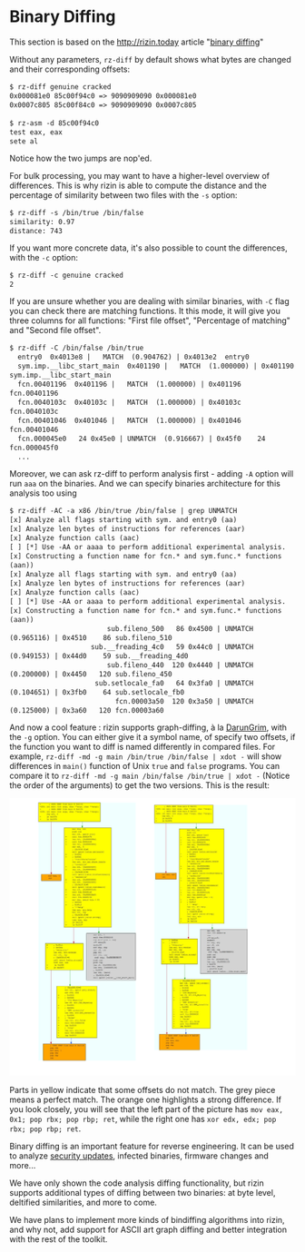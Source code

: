 # Binary Diffing

This section is based on the http://rizin.today article "[binary diffing](https://rizinorg.github.io/blog/posts/binary-diffing/)"

Without any parameters, `rz-diff` by default shows what bytes are changed and their corresponding offsets:
```
$ rz-diff genuine cracked
0x000081e0 85c00f94c0 => 9090909090 0x000081e0
0x0007c805 85c00f84c0 => 9090909090 0x0007c805

$ rz-asm -d 85c00f94c0
test eax, eax
sete al
```
Notice how the two jumps are nop'ed.

For bulk processing, you may want to have a higher-level overview of differences. This is why rizin is able to compute the distance and the percentage of similarity between two files with the `-s` option:
```
$ rz-diff -s /bin/true /bin/false
similarity: 0.97
distance: 743
```

If you want more concrete data, it's also possible to count the differences, with the `-c` option:
```
$ rz-diff -c genuine cracked
2
```

If you are unsure whether you are dealing with similar binaries, with `-C` flag you can check there are matching functions. It this mode, it will give you three columns for all functions: "First file offset", "Percentage of matching" and "Second file offset".

```
$ rz-diff -C /bin/false /bin/true
  entry0  0x4013e8 |   MATCH  (0.904762) | 0x4013e2  entry0
  sym.imp.__libc_start_main  0x401190 |   MATCH  (1.000000) | 0x401190  sym.imp.__libc_start_main
  fcn.00401196  0x401196 |   MATCH  (1.000000) | 0x401196  fcn.00401196
  fcn.0040103c  0x40103c |   MATCH  (1.000000) | 0x40103c  fcn.0040103c
  fcn.00401046  0x401046 |   MATCH  (1.000000) | 0x401046  fcn.00401046
  fcn.000045e0   24 0x45e0 | UNMATCH  (0.916667) | 0x45f0    24 fcn.000045f0
  ...
```
Moreover, we can ask rz-diff to perform analysis first - adding `-A` option will run `aaa` on the binaries.
And we can specify binaries architecture for this analysis too using
```
$ rz-diff -AC -a x86 /bin/true /bin/false | grep UNMATCH
[x] Analyze all flags starting with sym. and entry0 (aa)
[x] Analyze len bytes of instructions for references (aar)
[x] Analyze function calls (aac)
[ ] [*] Use -AA or aaaa to perform additional experimental analysis.
[x] Constructing a function name for fcn.* and sym.func.* functions (aan))
[x] Analyze all flags starting with sym. and entry0 (aa)
[x] Analyze len bytes of instructions for references (aar)
[x] Analyze function calls (aac)
[ ] [*] Use -AA or aaaa to perform additional experimental analysis.
[x] Constructing a function name for fcn.* and sym.func.* functions (aan))
                        sub.fileno_500   86 0x4500 | UNMATCH  (0.965116) | 0x4510    86 sub.fileno_510
                    sub.__freading_4c0   59 0x44c0 | UNMATCH  (0.949153) | 0x44d0    59 sub.__freading_4d0
                        sub.fileno_440  120 0x4440 | UNMATCH  (0.200000) | 0x4450   120 sub.fileno_450
                     sub.setlocale_fa0   64 0x3fa0 | UNMATCH  (0.104651) | 0x3fb0    64 sub.setlocale_fb0
                          fcn.00003a50  120 0x3a50 | UNMATCH  (0.125000) | 0x3a60   120 fcn.00003a60
```

And now a cool feature : rizin supports graph-diffing, à la [DarunGrim](http://www.darungrim.org/), with the `-g` option. You can either give it a symbol name, of specify two offsets, if the function you want to diff is named differently in compared files. For example, `rz-diff -md -g main /bin/true /bin/false | xdot -` will show differences in `main()` function of Unix `true` and `false` programs. You can compare it to `rz-diff -md -g main /bin/false /bin/true | xdot -` (Notice the order of the arguments) to get the two versions.
This is the result:

![/bin/true vs /bin/false](img/true_false2.png)

Parts in yellow indicate that some offsets do not match. The grey piece means a perfect match. The orange one highlights a strong difference. If you look closely, you will see that the left part of the picture has `mov eax, 0x1; pop rbx; pop rbp; ret`, while the right one has `xor edx, edx; pop rbx; pop rbp; ret`.

Binary diffing is an important feature for reverse engineering. It can be used to analyze [security updates](https://en.wikipedia.org/wiki/Patch_Tuesday), infected binaries, firmware changes and more...

We have only shown the code analysis diffing functionality, but rizin supports additional types of diffing between two binaries: at byte level, deltified similarities, and more to come.

We have plans to implement more kinds of bindiffing algorithms into rizin, and why not, add support for ASCII art graph diffing and better integration with the rest of the toolkit.

